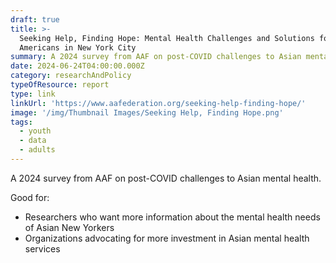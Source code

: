 ```yaml
---
draft: true
title: >-
  Seeking Help, Finding Hope: Mental Health Challenges and Solutions for Asian
  Americans in New York City
summary: A 2024 survey from AAF on post-COVID challenges to Asian mental health
date: 2024-06-24T04:00:00.000Z
category: researchAndPolicy
typeOfResource: report
type: link
linkUrl: 'https://www.aafederation.org/seeking-help-finding-hope/'
image: '/img/Thumbnail Images/Seeking Help, Finding Hope.png'
tags:
  - youth
  - data
  - adults
---
```


A 2024 survey from AAF on post-COVID challenges to Asian mental health.

Good for:

* Researchers who want more information about the mental health needs of Asian New Yorkers
* Organizations advocating for more investment in Asian mental health services
